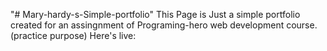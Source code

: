 "# Mary-hardy-s-Simple-portfolio" 
This Page is Just a simple portfolio
created for an assingnment of Programing-hero web development course.(practice purpose)
Here's live:  
